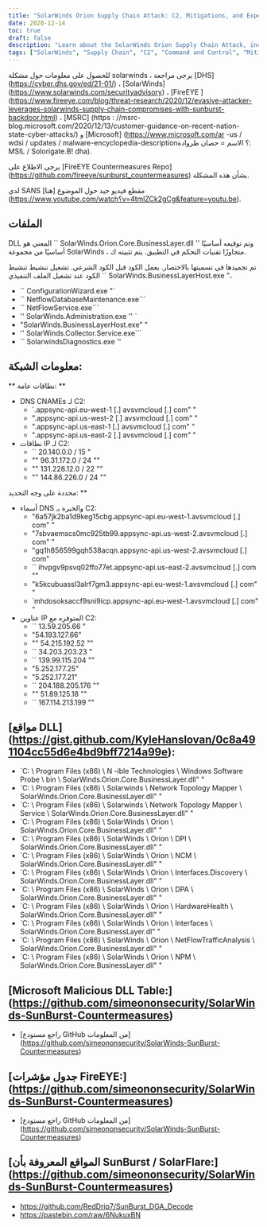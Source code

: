 ```yaml
---
title: "SolarWinds Orion Supply Chain Attack: C2, Mitigations, and Expert Guidance"
date: 2020-12-14
toc: true
draft: false
description: "Learn about the SolarWinds Orion Supply Chain Attack, including the C2 malware, mitigations, and expert guidance from organizations like DHS and FireEye."
tags: ["SolarWinds", "Supply Chain", "C2", "Command and Control", "Mitigations", "Guidance", "Threat Intelligence", "DHS", "FireEye", "MSRC", "Microsoft", "SANS", "SolarWinds.Orion.Core.BusinessLayer.dll", "SolarWinds.BusinessLayerHost.exe", "ConfigurationWizard.exe", "NetflowDatabaseMaintenance.exe", "NetFlowService.exe", "SolarWinds.Administration.exe", "SolarWinds.Collector.Service.exe", "DNS CNAMEs", "IP Ranges", "DNS Names"]
---
```


 للحصول على معلومات حول مشكلة solarwinds ، يرجى مراجعة [DHS] (https://cyber.dhs.gov/ed/21-01/) ، [SolarWinds] (https://www.solarwinds.com/securityadvisory) ، [FireEYE ] (https://www.fireeye.com/blog/threat-research/2020/12/evasive-attacker-leverages-solarwinds-supply-chain-compromises-with-sunburst-backdoor.html) ، [MSRC] (https : //msrc-blog.microsoft.com/2020/12/13/customer-guidance-on-recent-nation-state-cyber-attacks/) و [Microsoft] (https://www.microsoft.com/ar -us / wdsi / updates / malware-encyclopedia-description؟ الاسم = حصان طروادة: MSIL / Solorigate.B! dha).  يرجى الاطلاع على [FireEYE Countermeasures Repo] (https://github.com/fireeye/sunburst_countermeasures) بشأن هذه المشكلة.  لدي SANS مقطع فيديو جيد حول الموضوع [هنا] (https://www.youtube.com/watch؟v=4tmlZCk2gCg&feature=youtu.be).  ## الملفات DLL المعني هو `` SolarWinds.Orion.Core.BusinessLayer.dll '' وتم توقيعه أساسيًا أساسيًا من مجموعة SolarWinds ، متجاوزًا تقنيات التحكم في التطبيق. يتم تثبيته ك.  تم تجميدها في تسميتها بالاختصار. يعمل الكود قبل الكود الشرعي. تشغيل تنشيط تنشيط الكود عند تشغيل الملف التنفيذي `` SolarWinds.BusinessLayerHost.exe "، - `` ConfigurationWizard.exe "` - `` NetflowDatabaseMaintenance.exe``` - `` NetFlowService.exe``` - '' SolarWinds.Administration.exe '' ` - "SolarWinds.BusinessLayerHost.exe" " - '' SolarWinds.Collector.Service.exe``` - `` SolarwindsDiagnostics.exe ''  ## معلومات الشبكة:  ** نطاقات عامة: ** - DNS CNAMEs لـ C2:   - `.appsync-api.eu-west-1 [.] avsvmcloud [.] com" "   - ".appsync-api.us-west-2 [.] avsvmcloud [.] com" "   - ".appsync-api.us-east-1 [.] avsvmcloud [.] com" "   - ".appsync-api.us-east-2 [.] avsvmcloud [.] com" " - نطاقات IP لـ C2:   - `` 20.140.0.0 / 15 "   - "" 96.31.172.0 / 24 ""   - "" 131.228.12.0 / 22 ""   - "" 144.86.226.0 / 24 ""  محددة على وجه التحديد: ** - أسماء DNS والخبرة بـ C2:   - "6a57jk2ba1d9keg15cbg.appsync-api.eu-west-1.avsvmcloud [.] com" "   - "7sbvaemscs0mc925tb99.appsync-api.us-west-2.avsvmcloud [.] com" "   - "gq1h856599gqh538acqn.appsync-api.us-west-2.avsvmcloud [.] com"   - `` ihvpgv9psvq02ffo77et.appsync-api.us-east-2.avsvmcloud [.] com ""   - "k5kcubuassl3alrf7gm3.appsync-api.eu-west-1.avsvmcloud [.] com" "   - `mhdosoksaccf9sni9icp.appsync-api.eu-west-1.avsvmcloud [.] com" " - عناوين IP المتوفره مع C2:   - `` 13.59.205.66 "   - "54.193.127.66"   - "" 54.215.192.52 ""   - `` 34.203.203.23 "   - `` 139.99.115.204 ""   - "5.252.177.25"   - "5.252.177.21"   - `` 204.188.205.176 ""   - "" 51.89.125.18 ""   - `` 167.114.213.199 ""    ## [مواقع DLL] (https://gist.github.com/KyleHanslovan/0c8a491104cc55d6e4bd9bff7214a99e): - `C: \ Program Files (x86) \ N -ible Technologies \ Windows Software Probe \ bin \ SolarWinds.Orion.Core.BusinessLayer.dll" " - `C: \ Program Files (x86) \ Solarwinds \ Network Topology Mapper \ SolarWinds.Orion.Core.BusinessLayer.dll" " - `C: \ Program Files (x86) \ Solarwinds \ Network Topology Mapper \ Service \ SolarWinds.Orion.Core.BusinessLayer.dll" " - `C: \ Program Files (x86) \ SolarWinds \ Orion \ SolarWinds.Orion.Core.BusinessLayer.dll" " - `C: \ Program Files (x86) \ SolarWinds \ Orion \ DPI \ SolarWinds.Orion.Core.BusinessLayer.dll" " - `C: \ Program Files (x86) \ SolarWinds \ Orion \ NCM \ SolarWinds.Orion.Core.BusinessLayer.dll" " - `C: \ Program Files (x86) \ SolarWinds \ Orion \ Interfaces.Discovery \ SolarWinds.Orion.Core.BusinessLayer.dll" " - `C: \ Program Files (x86) \ SolarWinds \ Orion \ DPA \ SolarWinds.Orion.Core.BusinessLayer.dll" " - `C: \ Program Files (x86) \ SolarWinds \ Orion \ HardwareHealth \ SolarWinds.Orion.Core.BusinessLayer.dll" " - `C: \ Program Files (x86) \ SolarWinds \ Orion \ Interfaces \ SolarWinds.Orion.Core.BusinessLayer.dl" " - `C: \ Program Files (x86) \ SolarWinds \ Orion \ NetFlowTrafficAnalysis \ SolarWinds.Orion.Core.BusinessLayer.dll" " - `C: \ Program Files (x86) \ SolarWinds \ Orion \ NPM \ SolarWinds.Orion.Core.BusinessLayer.dll" "    ## [Microsoft Malicious DLL Table:] (https://github.com/simeononsecurity/SolarWinds-SunBurst-Countermeasures) - [راجع مستودع GitHub من المعلومات] (https://github.com/simeononsecurity/SolarWinds-SunBurst-Countermeasures)  ## [جدول مؤشرات FireEYE:] (https://github.com/simeononsecurity/SolarWinds-SunBurst-Countermeasures) - [راجع مستودع GitHub من المعلومات] (https://github.com/simeononsecurity/SolarWinds-SunBurst-Countermeasures)  ## [المواقع المعروفة بأن SunBurst / SolarFlare:] (https://github.com/simeononsecurity/SolarWinds-SunBurst-Countermeasures) - https://github.com/RedDrip7/SunBurst_DGA_Decode - https://pastebin.com/raw/6NukuxBN